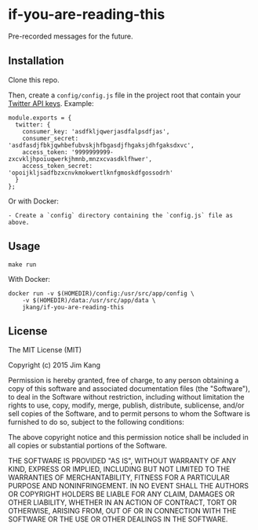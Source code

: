 if-you-are-reading-this
=======================

Pre-recorded messages for the future.

Installation
------------

Clone this repo.

Then, create a `config/config.js` file in the project root that contain your [Twitter API keys](https://gist.github.com/jimkang/34d16247b40097d8cace). Example:

    module.exports = {
      twitter: {
        consumer_key: 'asdfkljqwerjasdfalpsdfjas',
        consumer_secret: 'asdfasdjfbkjqwhbefubvskjhfbgasdjfhgaksjdhfgaksdxvc',
        access_token: '9999999999-zxcvkljhpoiuqwerkjhmnb,mnzxcvasdklfhwer',
        access_token_secret: 'opoijkljsadfbzxcnvkmokwertlknfgmoskdfgossodrh'
      }
    };

Or with Docker:

    - Create a `config` directory containing the `config.js` file as above.

Usage
-----

    make run


With Docker:

    docker run -v $(HOMEDIR)/config:/usr/src/app/config \
        -v $(HOMEDIR)/data:/usr/src/app/data \
        jkang/if-you-are-reading-this

License
-------

The MIT License (MIT)

Copyright (c) 2015 Jim Kang

Permission is hereby granted, free of charge, to any person obtaining a copy
of this software and associated documentation files (the "Software"), to deal
in the Software without restriction, including without limitation the rights
to use, copy, modify, merge, publish, distribute, sublicense, and/or sell
copies of the Software, and to permit persons to whom the Software is
furnished to do so, subject to the following conditions:

The above copyright notice and this permission notice shall be included in
all copies or substantial portions of the Software.

THE SOFTWARE IS PROVIDED "AS IS", WITHOUT WARRANTY OF ANY KIND, EXPRESS OR
IMPLIED, INCLUDING BUT NOT LIMITED TO THE WARRANTIES OF MERCHANTABILITY,
FITNESS FOR A PARTICULAR PURPOSE AND NONINFRINGEMENT. IN NO EVENT SHALL THE
AUTHORS OR COPYRIGHT HOLDERS BE LIABLE FOR ANY CLAIM, DAMAGES OR OTHER
LIABILITY, WHETHER IN AN ACTION OF CONTRACT, TORT OR OTHERWISE, ARISING FROM,
OUT OF OR IN CONNECTION WITH THE SOFTWARE OR THE USE OR OTHER DEALINGS IN
THE SOFTWARE.
